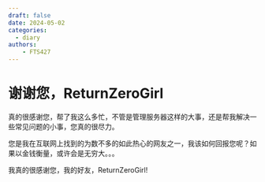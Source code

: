 ```yaml
---
draft: false
date: 2024-05-02
categories:
  - diary
authors:
    - FTS427
---
```


# 谢谢您，ReturnZeroGirl

真的很感谢您，帮了我这么多忙，不管是管理服务器这样的大事，还是帮我解决一些常见问题的小事，您真的很尽力。

您是我在互联网上找到的为数不多的如此热心的网友之一，我该如何回报您呢？如果以金钱衡量，或许会是无穷大。。。

我真的很感谢您，我的好友，ReturnZeroGirl!
